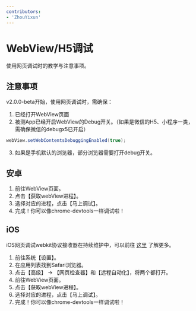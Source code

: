 ```yaml
---
contributors:
- 'ZhouYixun'
---
```


# WebView/H5调试

使用网页调试时的教学与注意事项。

## 注意事项

v2.0.0-beta开始，使用网页调试时，需确保：
1. 已经打开WebView页面
2. 被测App已经开启WebView的Debug开关。（如果是微信的H5、小程序一类，需确保微信的debugx5已开启）
```java
webView.setWebContentsDebuggingEnabled(true);
```
3. 如果是手机默认的浏览器，部分浏览器需要打开debug开关。

## 安卓

1. 前往WebView页面。
2. 点击【获取webView进程】。
3. 选择对应的进程，点击【马上调试】。
4. 完成！你可以像chrome-devtools一样调试啦！

## iOS

iOS网页调试webkit协议接收器在持续维护中，可以前往 [这里](https://sonic-cloud.cn/siwa/re-siwa.html) 了解更多。

1. 前往系统【设置】。
2. 在应用列表找到Safari浏览器。
3. 点击【高级】 -> 【网页检查器】和【远程自动化】，将两个都打开。
4. 前往WebView页面。
5. 点击【获取webView进程】。
6. 选择对应的进程，点击【马上调试】。
7. 完成！你可以像chrome-devtools一样调试啦！
